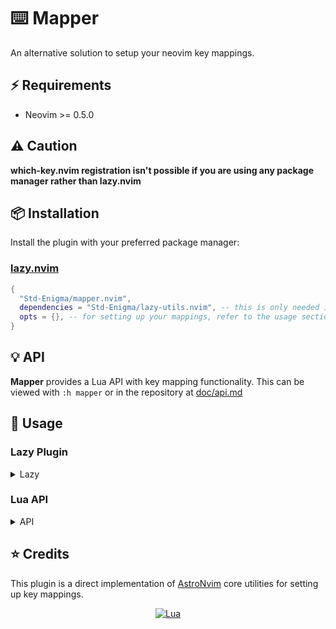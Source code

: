# ⌨️ Mapper

An alternative solution to setup your neovim key mappings.

## ⚡️ Requirements

- Neovim >= 0.5.0

## ⚠️ Caution

<b>which-key.nvim registration isn't possible if you are using any package manager rather than lazy.nvim</b>

## 📦 Installation

Install the plugin with your preferred package manager:

### [lazy.nvim](https://github.com/folke/lazy.nvim)

```lua
{
  "Std-Enigma/mapper.nvim",
  dependencies = "Std-Enigma/lazy-utils.nvim", -- this is only needed if you want to register your mappings through which-key.nvim
  opts = {}, -- for setting up your mappings, refer to the usage section.
}
```

<!-- config:end -->

</details>

## 💡 API

**Mapper** provides a Lua API with key mapping functionality. This can be viewed with `:h mapper` or in the repository at [doc/api.md](doc/api.md)

## 🚀 Usage

### Lazy Plugin

<details><summary>Lazy</summary>
<!-- lazy:start -->

```lua
{
  "Std-Enigma/mapper.nvim",
  opts = {
    mappings = {
      -- map mode (:h map-modes)
      n = {
        ["<C-s>"] = { ":w!<cr>", desc = "Save File" }, -- use vimscript strings for mappings
        L = {
          function() vim.cmd.bnext() end, -- use lua functions for mappings
          desc = "Next buffer",
        },
        H = {
          function() vim.cmd.bprevious() end, -- use lua functions for mappings
          desc = "Previous buffer",
        },
        -- tables with just a `desc` key will be registered with which-key if it's installed
        -- this is useful for naming menus
        ["<leader>b"] = { desc = "Buffers" },
      },
    },
  },
}
```

<details><summary>Usage with other plugins</summary>

```lua
{
  "mrjones2014/smart-splits.nvim",
  dependencies = {
    {
      "Std-Enigma/mapper.nvim",
      opts = function(_, _)
        local maps = require("mapper").empty_map_table()
        maps.n["<C-H>"] = { function() require("smart-splits").move_cursor_left() end, desc = "Move to left split" }
        maps.n["<C-J>"] = { function() require("smart-splits").move_cursor_down() end, desc = "Move to below split" }
        maps.n["<C-K>"] = { function() require("smart-splits").move_cursor_up() end, desc = "Move to above split" }
        maps.n["<C-L>"] = { function() require("smart-splits").move_cursor_right() end, desc = "Move to right split" }
        maps.n["<C-Up>"] = { function() require("smart-splits").resize_up() end, desc = "Resize split up" }
        maps.n["<C-Down>"] = { function() require("smart-splits").resize_down() end, desc = "Resize split down" }
        maps.n["<C-Left>"] = { function() require("smart-splits").resize_left() end, desc = "Resize split left" }
        maps.n["<C-Right>"] = { function() require("smart-splits").resize_right() end, desc = "Resize split right" }
				return { mappings = maps } -- we do this so lazy.nvim can merge your mappings table
      end,
    },
  },
  opts = {},
}
```

</details>

<!-- lazy:end -->
</details>

### Lua API

<details><summary>API</summary>

<!-- api:start -->

You can setup your mappings like so with the api:

```lua
local mapper = require("mapper")
local mappings = mapper.empty_map_table()

-- tables with just a `desc` key will be registered with which-key if it's installed
-- this is useful for naming menus
mappings.n["<Leader>b"] = { desc = "Buffers" }
mappings.n["L"] = { function() vim.cmd.bnext() end, desc = "Next buffer" } -- use lua functions for mappings
mappings.n["H"] = { function() vim.cmd.bprevious() end, desc = "Previous buffer" } -- use lua functions for mappings
mappings.n["<C-S>"] = { "<Cmd>silent! update! | redraw<CR>", desc = "Force write" } -- use vimscript strings for mappings
maps.i["<C-S>"] = { "<Esc>" .. maps.n["<C-S>"][1], desc = maps.n["<C-S>"].desc } -- you can use already defined mappings properties since this is just a lua table

mapper.set_mappings(mappings)
```

<!-- api:end -->

</details>

## ⭐ Credits

This plugin is a direct implementation of [AstroNvim](https://github.com/AstroNvim/AstroNvim) core utilities for setting up key mappings.

<div align="center" id="madewithlua">

[![Lua](https://img.shields.io/badge/Made%20with%20Lua-blue.svg?style=for-the-badge&logo=lua)](https://lua.org)

</div>
